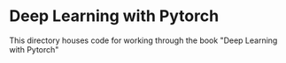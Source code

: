 # Deep Learning with Pytorch

This directory houses code for working through the book
"Deep Learning with Pytorch"

